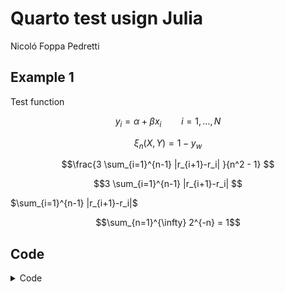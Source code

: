 Quarto test usign Julia
================
Nicoló Foppa Pedretti

## Example 1

Test function

$$y_i = \alpha + \beta x_i \qquad i = 1,\ldots,N$$

$$ \xi_n(X,Y) = 1 - y_w $$

$$\frac{3 \sum_{i=1}^{n-1} |r_{i+1}-r_i| }{n^2 - 1} $$

$$3 \sum_{i=1}^{n-1} |r_{i+1}-r_i| $$

$\sum_{i=1}^{n-1} |r_{i+1}-r_i|$

$$\sum_{n=1}^{\infty} 2^{-n} = 1$$

## Code

<details>
<summary>Code</summary>

``` julia
using Distributions, Plots, DataFrames, MarkdownTables

N = 500
x = sort(rand(Uniform(-5.0,5.0),N))
y = -0.4 .+ 2.926 .* x 
yhat = y + rand(Normal(0.0,1.0),N)
w = 4.0 .- 0.87 .* x.^2 
what = w + rand(Normal(0.0,1.0),N)

#=q1 = scatter(x,yhat, label = :none, title = "Regression line")
q1 = plot!(x,y, mc = :orange)
q2 = scatter(x,what, label = :none, title = "Quadratic line")
q2 = plot!(x,w, mc = :orange)
plot(q1, q2, layout=(1,2), size=(750,300))=#

X = DataFrames.DataFrame((; x,y,w,yhat,what))
#first(X,5) |> markdown_table()
```

</details>
